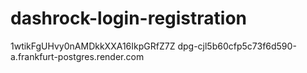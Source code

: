 # dashrock-login-registration
1wtikFgUHvy0nAMDkkXXA16IkpGRfZ7Z
dpg-cjl5b60cfp5c73f6d590-a.frankfurt-postgres.render.com
